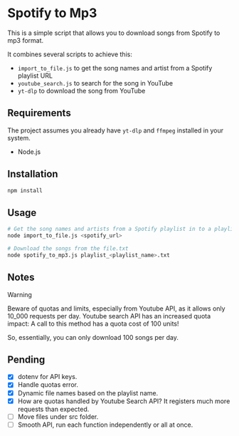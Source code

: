 # Spotify to Mp3

This is a simple script that allows you to download songs from Spotify to mp3 format.

It combines several scripts to achieve this:

- `import_to_file.js` to get the song names and artist from a Spotify playlist URL
- `youtube_search.js` to search for the song in YouTube
- `yt-dlp` to download the song from YouTube

## Requirements

The project assumes you already have `yt-dlp` and `ffmpeg` installed in your system.

- Node.js

## Installation

```bash
npm install
```

## Usage

```bash
# Get the song names and artists from a Spotify playlist in to a playlist_<playlist_name>.txt
node import_to_file.js <spotify_url>

# Download the songs from the file.txt
node spotify_to_mp3.js playlist_<playlist_name>.txt
```

## Notes

> [!WARNING]
> Beware of quotas and limits, especially from Youtube API, as it allows only 10_000 requests per day. Youtube search API has an increased quota impact: A call to this method has a quota cost of 100 units!
>
> So, essentially, you can only download 100 songs per day.


## Pending

- [x] dotenv for API keys.
- [x] Handle quotas error.
- [x] Dynamic file names based on the playlist name.
- [x] How are quotas handled by Youtube Search API? It registers much more requests than expected.
- [ ] Move files under src folder.
- [ ] Smooth API, run each function independently or all at once.
